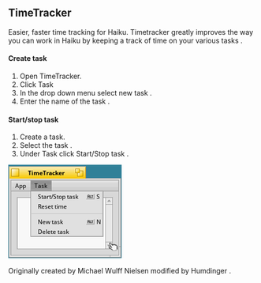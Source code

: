 ## TimeTracker

Easier, faster time tracking for Haiku.
Timetracker greatly improves the way you can work in Haiku by keeping a track of time on your various tasks . 

#### Create task 

1. Open TimeTracker.
2. Click Task
3. In the drop down menu select new task .
4. Enter the name of the task .

#### Start/stop task 

1. Create a task.
2. Select the task .
3. Under Task click Start/Stop task .

![Screenshot](Screenshot%203.png "TimeTracker")

Originally created by Michael Wulff Nielsen modified by Humdinger .
